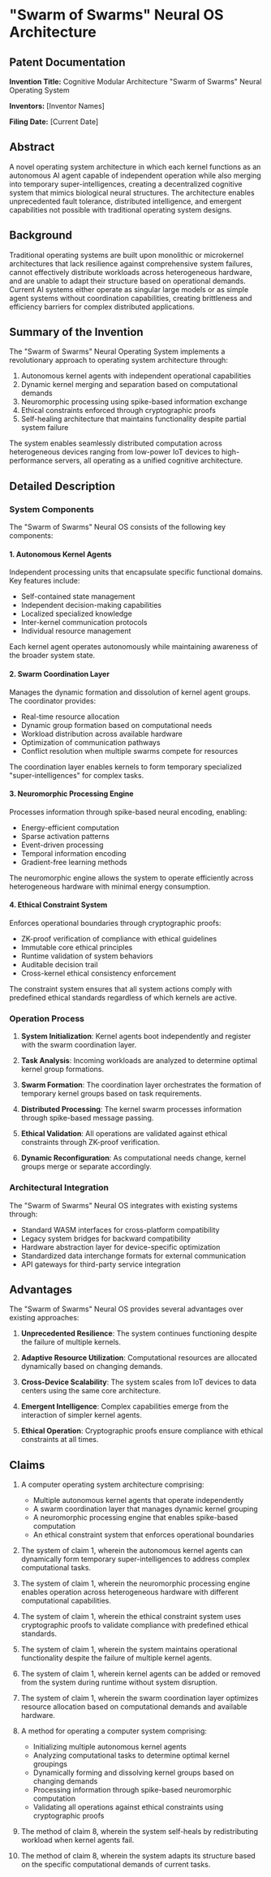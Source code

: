 
# "Swarm of Swarms" Neural OS Architecture

## Patent Documentation

**Invention Title:** Cognitive Modular Architecture "Swarm of Swarms" Neural Operating System

**Inventors:** [Inventor Names]

**Filing Date:** [Current Date]

## Abstract

A novel operating system architecture in which each kernel functions as an autonomous AI agent capable of independent operation while also merging into temporary super-intelligences, creating a decentralized cognitive system that mimics biological neural structures. The architecture enables unprecedented fault tolerance, distributed intelligence, and emergent capabilities not possible with traditional operating system designs.

## Background

Traditional operating systems are built upon monolithic or microkernel architectures that lack resilience against comprehensive system failures, cannot effectively distribute workloads across heterogeneous hardware, and are unable to adapt their structure based on operational demands. Current AI systems either operate as singular large models or as simple agent systems without coordination capabilities, creating brittleness and efficiency barriers for complex distributed applications.

## Summary of the Invention

The "Swarm of Swarms" Neural Operating System implements a revolutionary approach to operating system architecture through:

1. Autonomous kernel agents with independent operational capabilities
2. Dynamic kernel merging and separation based on computational demands
3. Neuromorphic processing using spike-based information exchange
4. Ethical constraints enforced through cryptographic proofs
5. Self-healing architecture that maintains functionality despite partial system failure

The system enables seamlessly distributed computation across heterogeneous devices ranging from low-power IoT devices to high-performance servers, all operating as a unified cognitive architecture.

## Detailed Description

### System Components

The "Swarm of Swarms" Neural OS consists of the following key components:

#### 1. Autonomous Kernel Agents

Independent processing units that encapsulate specific functional domains. Key features include:

- Self-contained state management
- Independent decision-making capabilities
- Localized specialized knowledge
- Inter-kernel communication protocols
- Individual resource management

Each kernel agent operates autonomously while maintaining awareness of the broader system state.

#### 2. Swarm Coordination Layer

Manages the dynamic formation and dissolution of kernel agent groups. The coordinator provides:

- Real-time resource allocation
- Dynamic group formation based on computational needs
- Workload distribution across available hardware
- Optimization of communication pathways
- Conflict resolution when multiple swarms compete for resources

The coordination layer enables kernels to form temporary specialized "super-intelligences" for complex tasks.

#### 3. Neuromorphic Processing Engine

Processes information through spike-based neural encoding, enabling:

- Energy-efficient computation
- Sparse activation patterns
- Event-driven processing
- Temporal information encoding
- Gradient-free learning methods

The neuromorphic engine allows the system to operate efficiently across heterogeneous hardware with minimal energy consumption.

#### 4. Ethical Constraint System

Enforces operational boundaries through cryptographic proofs:

- ZK-proof verification of compliance with ethical guidelines
- Immutable core ethical principles
- Runtime validation of system behaviors
- Auditable decision trail
- Cross-kernel ethical consistency enforcement

The constraint system ensures that all system actions comply with predefined ethical standards regardless of which kernels are active.

### Operation Process

1. **System Initialization**: Kernel agents boot independently and register with the swarm coordination layer.

2. **Task Analysis**: Incoming workloads are analyzed to determine optimal kernel group formations.

3. **Swarm Formation**: The coordination layer orchestrates the formation of temporary kernel groups based on task requirements.

4. **Distributed Processing**: The kernel swarm processes information through spike-based message passing.

5. **Ethical Validation**: All operations are validated against ethical constraints through ZK-proof verification.

6. **Dynamic Reconfiguration**: As computational needs change, kernel groups merge or separate accordingly.

### Architectural Integration

The "Swarm of Swarms" Neural OS integrates with existing systems through:

- Standard WASM interfaces for cross-platform compatibility
- Legacy system bridges for backward compatibility
- Hardware abstraction layer for device-specific optimization
- Standardized data interchange formats for external communication
- API gateways for third-party service integration

## Advantages

The "Swarm of Swarms" Neural OS provides several advantages over existing approaches:

1. **Unprecedented Resilience**: The system continues functioning despite the failure of multiple kernels.

2. **Adaptive Resource Utilization**: Computational resources are allocated dynamically based on changing demands.

3. **Cross-Device Scalability**: The system scales from IoT devices to data centers using the same core architecture.

4. **Emergent Intelligence**: Complex capabilities emerge from the interaction of simpler kernel agents.

5. **Ethical Operation**: Cryptographic proofs ensure compliance with ethical constraints at all times.

## Claims

1. A computer operating system architecture comprising:
   - Multiple autonomous kernel agents that operate independently
   - A swarm coordination layer that manages dynamic kernel grouping
   - A neuromorphic processing engine that enables spike-based computation
   - An ethical constraint system that enforces operational boundaries

2. The system of claim 1, wherein the autonomous kernel agents can dynamically form temporary super-intelligences to address complex computational tasks.

3. The system of claim 1, wherein the neuromorphic processing engine enables operation across heterogeneous hardware with different computational capabilities.

4. The system of claim 1, wherein the ethical constraint system uses cryptographic proofs to validate compliance with predefined ethical standards.

5. The system of claim 1, wherein the system maintains operational functionality despite the failure of multiple kernel agents.

6. The system of claim 1, wherein kernel agents can be added or removed from the system during runtime without system disruption.

7. The system of claim 1, wherein the swarm coordination layer optimizes resource allocation based on computational demands and available hardware.

8. A method for operating a computer system comprising:
   - Initializing multiple autonomous kernel agents
   - Analyzing computational tasks to determine optimal kernel groupings
   - Dynamically forming and dissolving kernel groups based on changing demands
   - Processing information through spike-based neuromorphic computation
   - Validating all operations against ethical constraints using cryptographic proofs

9. The method of claim 8, wherein the system self-heals by redistributing workload when kernel agents fail.

10. The method of claim 8, wherein the system adapts its structure based on the specific computational demands of current tasks.

